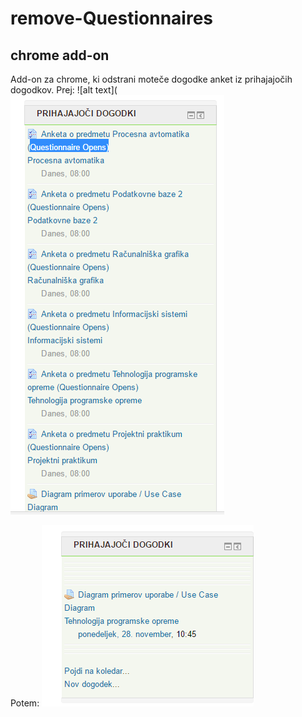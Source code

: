 # remove-Questionnaires
## chrome add-on 

Add-on za chrome, ki odstrani moteče dogodke anket iz prihajajočih dogodkov.
Prej:
![alt text](![alt text](https://raw.githubusercontent.com/jskrlj/remove-Questionnaires/master/before.PNG/ "prej")

Potem:
![alt text](https://raw.githubusercontent.com/jskrlj/remove-Questionnaires/master/after.png "potem")
